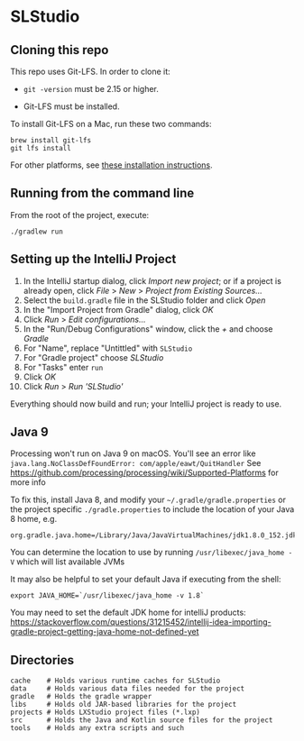 # SLStudio

## Cloning this repo

This repo uses Git-LFS.  In order to clone it:

  - `git -version` must be 2.15 or higher.

  - Git-LFS must be installed.

To install Git-LFS on a Mac, run these two commands:

    brew install git-lfs
    git lfs install

For other platforms, see [these installation instructions](https://help.github.com/articles/installing-git-large-file-storage/).

## Running from the command line

From the root of the project, execute:

    ./gradlew run

## Setting up the IntelliJ Project

1. In the IntelliJ startup dialog, click *Import new project*; or if a project is already open, click *File* > *New* > *Project from Existing Sources...*
2. Select the `build.gradle` file in the SLStudio folder and click *Open*
3. In the "Import Project from Gradle" dialog, click *OK*
4. Click *Run* > *Edit configurations...*
5. In the "Run/Debug Configurations" window, click the *+* and choose *Gradle*
6. For "Name", replace "Untittled" with `SLStudio`
7. For "Gradle project" choose *SLStudio*
8. For "Tasks" enter `run`
9. Click *OK*
10. Click *Run* > *Run 'SLStudio'*

Everything should now build and run; your IntelliJ project is ready to use.

## Java 9

Processing won't run on Java 9 on macOS. You'll see an error like `java.lang.NoClassDefFoundError: com/apple/eawt/QuitHandler`
See https://github.com/processing/processing/wiki/Supported-Platforms for more info

To fix this, install Java 8, and modify your `~/.gradle/gradle.properties` or the project specific `./gradle.properties`
to include the location of your Java 8 home, e.g. 

    org.gradle.java.home=/Library/Java/JavaVirtualMachines/jdk1.8.0_152.jdk/Contents/Home
    
You can determine the location to use by running `/usr/libexec/java_home -V` which will list available JVMs

It may also be helpful to set your default Java if executing from the shell:

    export JAVA_HOME=`/usr/libexec/java_home -v 1.8`

You may need to set the default JDK home for intelliJ products: https://stackoverflow.com/questions/31215452/intellij-idea-importing-gradle-project-getting-java-home-not-defined-yet

## Directories

    cache    # Holds various runtime caches for SLStudio
    data     # Holds various data files needed for the project
    gradle   # Holds the gradle wrapper
    libs     # Holds old JAR-based libraries for the project
    projects # Holds LXStudio project files (*.lxp)
    src      # Holds the Java and Kotlin source files for the project
    tools    # Holds any extra scripts and such
    
